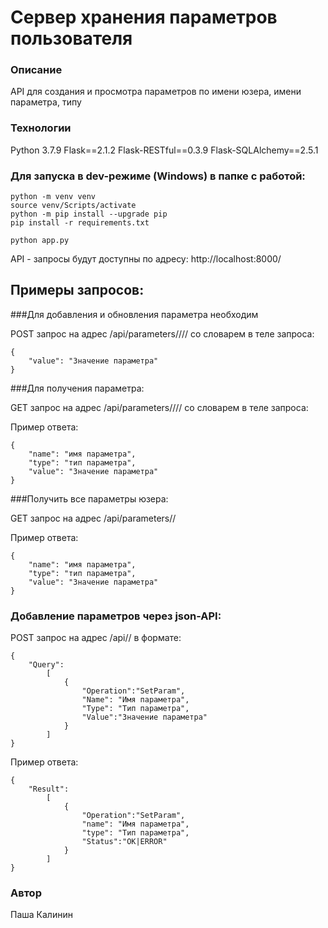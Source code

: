 # Сервер хранения параметров пользователя


### Описание
API для создания и просмотра параметров по имени юзера, имени параметра, типу

### Технологии
Python 3.7.9
Flask==2.1.2
Flask-RESTful==0.3.9
Flask-SQLAlchemy==2.5.1

### Для запуска в dev-режиме (Windows) в папке с работой:

    python -m venv venv
    source venv/Scripts/activate
    python -m pip install --upgrade pip
    pip install -r requirements.txt
    
    python app.py

API - запросы будут доступны по адресу: http://localhost:8000/

## Примеры запросов:

###Для добавления и обновления параметра необходим 

POST запрос на адрес /api/parameters/<user>/<name>/<type>/ со словарем в теле запроса:

    {
        "value": "Значение параметра"
    }

###Для получения параметра:

GET запрос на адрес /api/parameters/<user>/<name>/<type>/ со словарем в теле запроса:

Пример ответа:

    {   
        "name": "имя параметра",
        "type": "тип параметра",
        "value": "Значение параметра"
    }

###Получить все параметры юзера:

GET запрос на адрес /api/parameters/<user>/

Пример ответа:

    {   
        "name": "имя параметра",
        "type": "тип параметра",
        "value": "Значение параметра"
    }

### Добавление параметров через json-API:

POST запрос на адрес /api/<user>/ в формате:

    {
        "Query":
            [
                {
                    "Operation":"SetParam",
                    "Name": "Имя параметра",
                    "Type": "Тип параметра",
                    "Value":"Значение параметра"
                }
            ]
    }

Пример ответа:

    {
        "Result":
            [
                {
                    "Operation":"SetParam",
                    "name": "Имя параметра",
                    "type": "Тип параметра",
                    "Status":"OK|ERROR"
                }
            ]
    }


### Автор
Паша Калинин 